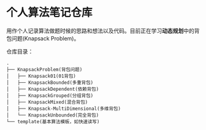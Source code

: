 # 个人算法笔记仓库

用作个人记录算法做题时候的思路和想法以及代码。目前正在学习**动态规划**中的背包问题(Knapsack Problem)。

仓库目录：

```plain
.
├── KnapsackProblem(背包问题)
│   ├── Knapsack01(01背包)
│   ├── KnapsackBounded(多重背包)
│   ├── KnapsackDependent(依赖背包)
│   ├── KnapsackGrouped(分组背包)
│   ├── KnapsackMixed(混合背包)
│   ├── Knapsack-MultiDimensional(多维背包)
│   └── KnapsackUnbounded(完全背包)
└── template(基本算法模板，如快速读写)
```
